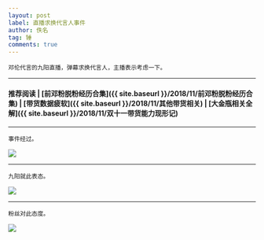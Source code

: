 ```yaml
---
layout: post
label: 直播求换代言人事件
author: 佚名
tag: 锤
comments: true
---
```


    邓伦代言的九阳直播，弹幕求换代言人，主播表示考虑一下。
    
---
#### 推荐阅读 | [前邓粉脱粉经历合集]({{ site.baseurl }}/2018/11/前邓粉脱粉经历合集)  | [带货数据疲软]({{ site.baseurl }}/2018/11/其他带货相关) |  [大金瓶相关全解]({{ site.baseurl }}/2018/11/双十一带货能力现形记)
---

<a class="anchor" name="dxjja"></a>

    事件经过。
    
<img src="{{ site.baseurl }}/images/313130079.jpg">

---

    九阳就此表态。
    
<img src="{{ site.baseurl }}/images/313139285.jpg">

---

    粉丝对此态度。
    
<img src="{{ site.baseurl }}/images/Screen Shot 2019-12-11 at 5.11.28 PM">